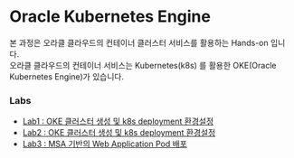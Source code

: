 # Oracle Kubernetes Engine
본 과정은 오라클 클라우드의 컨테이너 클러스터 서비스를 활용하는 Hands-on 입니다.  
오라클 클라우드의 컨테이너 서비스는 Kubernetes(k8s) 를 활용한 OKE(Oracle Kubernetes Engine)가 있습니다.  
  
  
### Labs
* [Lab1 : OKE 클러스터 생성 및 k8s deployment 환경설정](/HandsOnLab101.md)
* [Lab2 : OKE 클러스터 생성 및 k8s deployment 환경설정](/HandsOnLab102.md)
* [Lab3 : MSA 기반의 Web Application Pod 배포](/HandsOnLab103.md)
<!--* [Lab3 : MSA 기반의 Web Application Pod 배포2](/HandsOnLab300.md)  
* [Lab4 : MSA 기반의 Web Application Pod 배포3](/HandsOnLab400.md)  
* [Lab5 : MSA 기반의 Web Application Pod 배포4 (wercker 활용)](/HandsOnLab500.md)  
* [Lab6 : kubernetes ingress 설정](/HandsOnLab600.md)  
* [Lab7 : kubernetes 모니터링 (Prometheus + Grafana)](/HandsOnLab700.md)  
 * [실습8 : kubernetes 모니터링 (EFK)](/HandsOnLab800.md)  
* [실습9 : istio](/HandsOnLab900.md) -->
